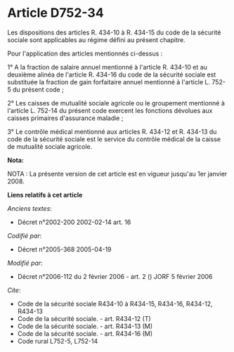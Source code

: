 # Article D752-34

Les dispositions des articles R. 434-10 à R. 434-15 du code de la sécurité sociale sont applicables au régime défini au
présent chapitre.

Pour l'application des articles mentionnés ci-dessus :

1° A la fraction de salaire annuel mentionné à l'article R. 434-10 et au deuxième alinéa de l'article R. 434-16 du code de la
sécurité sociale est substituée la fraction de gain forfaitaire annuel mentionné à l'article L. 752-5 du présent code ;

2° Les caisses de mutualité sociale agricole ou le groupement mentionné à l'article L. 752-14 du présent code exercent les
fonctions dévolues aux caisses primaires d'assurance maladie ;

3° Le contrôle médical mentionné aux articles R. 434-12 et R. 434-13 du code de la sécurité sociale est le service du
contrôle médical de la caisse de mutualité sociale agricole.

**Nota:**

NOTA : La présente version de cet article est en vigueur jusqu'au 1er janvier 2008.

**Liens relatifs à cet article**

_Anciens textes_:

  - Décret n°2002-200 2002-02-14 art. 16

_Codifié par_:

  - Décret n°2005-368 2005-04-19

_Modifié par_:

  - Décret n°2006-112 du 2 février 2006 - art. 2 () JORF 5 février 2006

_Cite_:

  - Code de la sécurité sociale R434-10 à R434-15, R434-16, R434-12, R434-13
  - Code de la sécurité sociale. - art. R434-12 (T)
  - Code de la sécurité sociale. - art. R434-13 (M)
  - Code de la sécurité sociale. - art. R434-16 (M)
  - Code rural L752-5, L752-14
